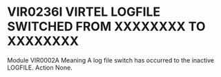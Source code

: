 # VIR0236I VIRTEL LOGFILE SWITCHED FROM XXXXXXXX TO XXXXXXXX
Module
    VIR0002A
Meaning
    A log file switch has occurred to the inactive LOGFILE.
Action
    None.
